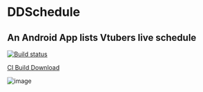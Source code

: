 # DDSchedule

## An Android App lists Vtubers live schedule

[![Build status](https://build.appcenter.ms/v0.1/apps/ef69da8d-2488-49da-94c9-faee40b252f3/branches/master/badge)](https://install.appcenter.ms/users/Sakari/apps/DDSchedule)

[CI Build Download](https://install.appcenter.ms/users/Sakari/apps/DDSchedule)

![image](https://github.com/xzsk2/DDSchedule/blob/master/images/Schedules.jpg)
